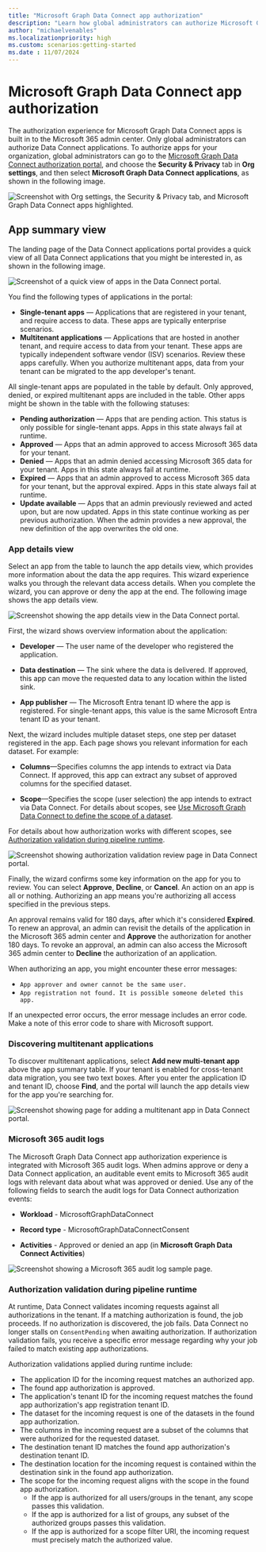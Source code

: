 ```yaml
---
title: "Microsoft Graph Data Connect app authorization"
description: "Learn how global administrators can authorize Microsoft Graph Data Connect apps in the Microsoft 365 admin center."
author: "michaelvenables"
ms.localizationpriority: high
ms.custom: scenarios:getting-started
ms.date : 11/07/2024
---
```


# Microsoft Graph Data Connect app authorization

The authorization experience for Microsoft Graph Data Connect apps is built in to the Microsoft 365 admin center. Only global administrators can authorize Data Connect applications. To authorize apps for your organization, global administrators can go to the [Microsoft Graph Data Connect authorization portal](https://admin.microsoft.com/Adminportal/Home#/Settings/MGDCAdminCenter), and choose the **Security & Privacy** tab in **Org settings**, and then select **Microsoft Graph Data Connect applications**, as shown in the following image.

![Screenshot with Org settings, the Security & Privacy tab, and Microsoft Graph Data Connect apps highlighted.](images/org-settings-security-and-privacy-data-connect-apps.png)

## App summary view

The landing page of the Data Connect applications portal provides a quick view of all Data Connect applications that you might be interested in, as shown in the following image.

![Screenshot of a quick view of apps in the Data Connect portal.](images/authorization-app-summary-table.png)

You find the following types of applications in the portal:

- **Single-tenant apps** — Applications that are registered in your tenant, and require access to data. These apps are typically enterprise scenarios.
- **Multitenant applications** — Applications that are hosted in another tenant, and require access to data from your tenant. These apps are typically independent software vendor (ISV) scenarios. Review these apps carefully. When you authorize multitenant apps, data from your tenant can be migrated to the app developer's tenant.

All single-tenant apps are populated in the table by default. Only approved, denied, or expired multitenant apps are included in the table. Other apps might be shown in the table with the following statuses:

- **Pending authorization** — Apps that are pending action. This status is only possible for single-tenant apps. Apps in this state always fail at runtime.
- **Approved** — Apps that an admin approved to access Microsoft 365 data for your tenant.
- **Denied** — Apps that an admin denied accessing Microsoft 365 data for your tenant. Apps in this state always fail at runtime.
- **Expired** — Apps that an admin approved to access Microsoft 365 data for your tenant, but the approval expired. Apps in this state always fail at runtime.
- **Update available** — Apps that an admin previously reviewed and acted upon, but are now updated. Apps in this state continue working as per previous authorization. When the admin provides a new approval, the new definition of the app overwrites the old one.

### App details view

Select an app from the table to launch the app details view, which provides more information about the data the app requires. This wizard experience walks you through the relevant data access details. When you complete the wizard, you can approve or deny the app at the end. The following image shows the app details view.

![Screenshot showing the app details view in the Data Connect portal.](images/authorization-app-details-overview.png)

First, the wizard shows overview information about the application:

- **Developer** — The user name of the developer who registered the application.

- **Data destination** — The sink where the data is delivered. If approved, this app can move the requested data to any location within the listed sink.

- **App publisher** — The Microsoft Entra tenant ID where the app is registered. For single-tenant apps, this value is the same Microsoft Entra tenant ID as your tenant.

Next, the wizard includes multiple dataset steps, one step per dataset registered in the app. Each page shows you relevant information for each dataset. For example:

- **Columns**—Specifies columns the app intends to extract via Data Connect. If approved, this app can extract any subset of approved columns for the specified dataset.

- **Scope**—Specifies the scope (user selection) the app intends to extract via Data Connect. For details about scopes, see [Use Microsoft Graph Data Connect to define the scope of a dataset](./data-connect-users-and-groups.md).

For details about how authorization works with different scopes, see [Authorization validation during pipeline runtime](#authorization-validation-during-pipeline-runtime).

![Screenshot showing authorization validation review page in Data Connect portal.](images/authorization-app-details-review.png)

Finally, the wizard confirms some key information on the app for you to review. You can select **Approve**, **Decline**, or **Cancel**. An action on an app is all or nothing. Authorizing an app means you're authorizing all access specified in the previous steps.

An approval remains valid for 180 days, after which it's considered **Expired**. To renew an approval, an admin can revisit the details of the application in the Microsoft 365 admin center and **Approve** the authorization for another 180 days. To revoke an approval, an admin can also access the Microsoft 365 admin center to **Decline** the authorization of an application.

When authorizing an app, you might encounter these error messages:

- `App approver and owner cannot be the same user.`
- `App registration not found. It is possible someone deleted this app.`

If an unexpected error occurs, the error message includes an error code. Make a note of this error code to share with Microsoft support.

### Discovering multitenant applications

To discover multitenant applications, select **Add new multi-tenant app** above the app summary table. If your tenant is enabled for cross-tenant data migration, you see two text boxes. After you enter the application ID and tenant ID, choose **Find**, and the portal will launch the app details view for the app you're searching for.

![Screenshot showing page for adding a multitenant app in Data Connect portal.](images/authorization-multitenant-app-search.png)

### Microsoft 365 audit logs

The Microsoft Graph Data Connect app authorization experience is integrated with Microsoft 365 audit logs. When admins approve or deny a Data Connect application, an auditable event emits to Microsoft 365 audit logs with relevant data about what was approved or denied. Use any of the following fields to search the audit logs for Data Connect authorization events:

- **Workload** - MicrosoftGraphDataConnect

- **Record type** - MicrosoftGraphDataConnectConsent

- **Activities** - Approved or denied an app (in **Microsoft Graph Data Connect Activities**)

![Screenshot showing a Microsoft 365 audit log sample page.](images/authorization-audit-logs.png)

### Authorization validation during pipeline runtime

At runtime, Data Connect validates incoming requests against all authorizations in the tenant. If a matching authorization is found, the job proceeds. If no authorization is discovered, the job fails. Data Connect no longer stalls on `ConsentPending` when awaiting authorization. If authorization validation fails, you receive a specific error message regarding why your job failed to match existing app authorizations.

Authorization validations applied during runtime include:

- The application ID for the incoming request matches an authorized app.
- The found app authorization is approved.
- The application's tenant ID for the incoming request matches the found app authorization's app registration tenant ID.
- The dataset for the incoming request is one of the datasets in the found app authorization.
- The columns in the incoming request are a subset of the columns that were authorized for the requested dataset.
- The destination tenant ID matches the found app authorization's destination tenant ID.
- The destination location for the incoming request is contained within the destination sink in the found app authorization.
- The scope for the incoming request aligns with the scope in the found app authorization.
  - If the app is authorized for all users/groups in the tenant, any scope passes this validation.
  - If the app is authorized for a list of groups, any subset of the authorized groups passes this validation.
  - If the app is authorized for a scope filter URI, the incoming request must precisely match the authorized value.
